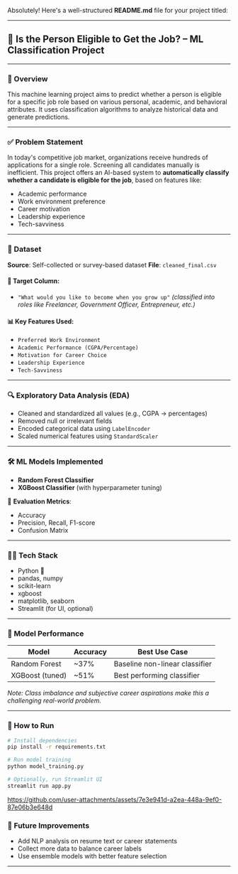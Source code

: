Absolutely! Here's a well-structured **README.md** file for your project titled:

---

## 📘 **Is the Person Eligible to Get the Job?** – ML Classification Project

---

### 🧠 Overview

This machine learning project aims to predict whether a person is eligible for a specific job role based on various personal, academic, and behavioral attributes. It uses classification algorithms to analyze historical data and generate predictions.

---

### ✅ Problem Statement

In today's competitive job market, organizations receive hundreds of applications for a single role. Screening all candidates manually is inefficient. This project offers an AI-based system to **automatically classify whether a candidate is eligible for the job**, based on features like:

* Academic performance
* Work environment preference
* Career motivation
* Leadership experience
* Tech-savviness

---

### 📂 Dataset

**Source**: Self-collected or survey-based dataset
**File**: `cleaned_final.csv`

#### 🎯 Target Column:

* `"What would you like to become when you grow up"` *(classified into roles like Freelancer, Government Officer, Entrepreneur, etc.)*

#### 📊 Key Features Used:

* `Preferred Work Environment`
* `Academic Performance (CGPA/Percentage)`
* `Motivation for Career Choice`
* `Leadership Experience`
* `Tech-Savviness`

---

### 🔍 Exploratory Data Analysis (EDA)

* Cleaned and standardized all values (e.g., CGPA → percentages)
* Removed null or irrelevant fields
* Encoded categorical data using `LabelEncoder`
* Scaled numerical features using `StandardScaler`

---

### 🛠️ ML Models Implemented

* **Random Forest Classifier**
* **XGBoost Classifier** (with hyperparameter tuning)

🧪 **Evaluation Metrics**:

* Accuracy
* Precision, Recall, F1-score
* Confusion Matrix

---

### 🧑‍💻 Tech Stack

* Python 🐍
* pandas, numpy
* scikit-learn
* xgboost
* matplotlib, seaborn
* Streamlit (for UI, optional)

---

### 🎯 Model Performance

| Model           | Accuracy | Best Use Case                  |
| --------------- | -------- | ------------------------------ |
| Random Forest   | \~37%    | Baseline non-linear classifier |
| XGBoost (tuned) | \~51%    | Best performing classifier     |

*Note: Class imbalance and subjective career aspirations make this a challenging real-world problem.*

---

### 💬 How to Run

```bash
# Install dependencies
pip install -r requirements.txt

# Run model training
python model_training.py

# Optionally, run Streamlit UI
streamlit run app.py
```


https://github.com/user-attachments/assets/7e3e941d-a2ea-448a-9ef0-87e06b3e648d


### 🚀 Future Improvements

* Add NLP analysis on resume text or career statements
* Collect more data to balance career labels
* Use ensemble models with better feature selection


---
